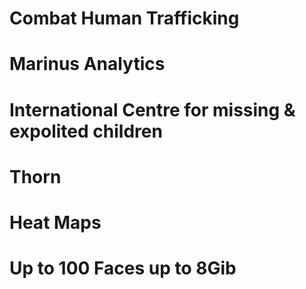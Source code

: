 # Combat Human Trafficking

# Marinus Analytics

# International Centre for missing & expolited children

# Thorn

# Heat Maps

# Up to 100 Faces up to 8Gib

